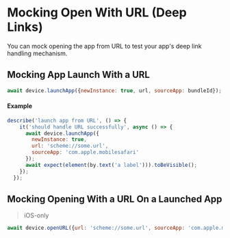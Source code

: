 # Mocking Open With URL (Deep Links)

You can mock opening the app from URL to test your app's deep link handling mechanism.

## Mocking App Launch With a URL

```js
await device.launchApp({newInstance: true, url, sourceApp: bundleId}); // sourceApp is an optional iOS-only argument
```

#### Example

```js
describe('launch app from URL', () => {
    it('should handle URL successfully', async () => {
      await device.launchApp({
        newInstance: true,
        url: 'scheme://some.url',
        sourceApp: 'com.apple.mobilesafari'
      });
      await expect(element(by.text('a label'))).toBeVisible();
    });
  });
```

## Mocking Opening With a URL On a Launched App

> iOS-only

```js
await device.openURL({url: 'scheme://some.url', sourceApp: 'com.apple.mobilesafari'});
```

